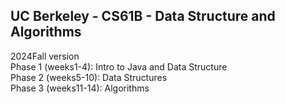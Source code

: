 ## UC Berkeley - CS61B - Data Structure and Algorithms 
2024Fall version  
Phase 1 (weeks1-4): Intro to Java and Data Structure  
Phase 2 (weeks5-10): Data Structures  
Phase 3 (weeks11-14): Algorithms  
